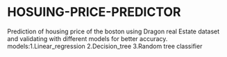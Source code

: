 # HOSUING-PRICE-PREDICTOR
Prediction of housing price of the boston using Dragon real Estate dataset and validating with different models for better accuracy.
models:1.Linear_regression
2.Decision_tree
3.Random tree classifier
